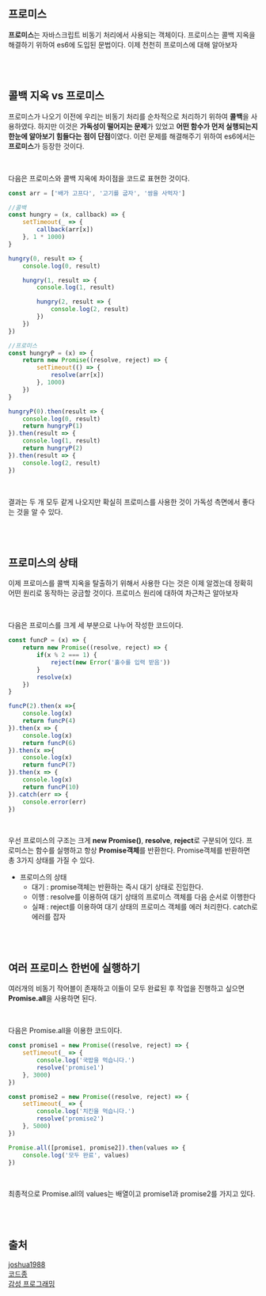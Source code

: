 ## 프로미스

**프로미스**는 자바스크립트 비동기 처리에서 사용되는 객체이다. 프로미스는 콜백 지옥을 해결하기 위하여 es6에 도입된 문법이다. 이제 천천히 프로미스에 대해 알아보자

<br>

<br>



## 콜백 지옥 vs 프로미스

프로미스가 나오기 이전에 우리는 비동기 처리를 순차적으로 처리하기 위하여 **콜백**을 사용하였다. 하지만 이것은 **가독성이 떨어지는 문제**가 있었고 **어떤 함수가 먼저 실행되는지 한눈에 알아보기 힘들다는 점이 단점**이였다. 이런 문제를 해결해주기 위하여 es6에서는 **프로미스**가 등장한 것이다. 

<br>



다음은 프로미스와 콜백 지옥에 차이점을 코드로 표현한 것이다.

```javascript
const arr = ['배가 고프다', '고기를 굽자', '쌈을 사먹자']

//콜백
const hungry = (x, callback) => {
    setTimeout(_ => {
        callback(arr[x])
    }, 1 * 1000)
}

hungry(0, result => {
    console.log(0, result)

    hungry(1, result => {
        console.log(1, result)

        hungry(2, result => {
            console.log(2, result)
        })
    })
})

//프로미스
const hungryP = (x) => {
    return new Promise((resolve, reject) => {
        setTimeout(() => {
            resolve(arr[x])
        }, 1000)
    })
}

hungryP(0).then(result => {
    console.log(0, result)
    return hungryP(1)
}).then(result => {
    console.log(1, result)
    return hungryP(2)
}).then(result => {
    console.log(2, result)
})
```

<br>



결과는 두 개 모두 같게 나오지만 확실히 프로미스를 사용한 것이 가독성 측면에서 좋다는 것을 알 수 있다. 

<br>

<br>



## 프로미스의 상태

이제 프로미스를 콜백 지옥을 탈출하기 위해서 사용한 다는 것은 이제 알겠는데 정확히 어떤 원리로 동작하는 궁금할 것이다. 프로미스 원리에 대하여 차근차근 알아보자

<br>



다음은 프로미스를 크게 세 부분으로 나누어 작성한 코드이다.

```javascript
const funcP = (x) => {
    return new Promise((resolve, reject) => {
        if(x % 2 === 1) {
            reject(new Error('홀수를 입력 받음'))
        }
        resolve(x)
    })
}

funcP(2).then(x =>{
    console.log(x)
    return funcP(4)
}).then(x => {
    console.log(x)
    return funcP(6)
}).then(x =>{
    console.log(x)
    return funcP(7)
}).then(x => {
    console.log(x)
    return funcP(10)
}).catch(err => {
    console.error(err)
})
```

<br>



우선 프로미스의 구조는 크게 **new Promise()**, **resolve**, **reject**로 구분되어 있다. 프로미스는 함수를 실행하고 항상 **Promise객체**를 반환한다. Promise객체를 반환하면 총 3가지 상태를 가질 수 있다. 

* 프로미스의 상태
  * 대기 : promise객체는 반환하는 즉시 대기 상태로 진입한다.
  * 이행 : resolve를 이용하여 대기 상태의 프로미스 객체를 다음 순서로 이행한다
  * 실패 : reject를 이용하여 대기 상태의 프로미스 객체를 에러 처리한다. catch로 에러를 잡자

<br>

<br>



## 여러 프로미스 한번에 실행하기

여러개의 비동기 작어블이 존재하고 이들이 모두 완료된 후 작업을 진행하고 싶으면 **Promise.all**을 사용하면 된다.

<br>



다음은 Promise.all을 이용한 코드이다.

```javascript
const promise1 = new Promise((resolve, reject) => {
    setTimeout(_ => {
        console.log('국밥을 먹습니다.')
        resolve('promise1')
    }, 3000)
})

const promise2 = new Promise((resolve, reject) => {
    setTimeout(_ => {
        console.log('치킨을 먹습니다.')
        resolve('promise2')
    }, 5000)
})

Promise.all([promise1, promise2]).then(values => {
    console.log('모두 완료', values)
})
```

<br>



최종적으로 Promise.all의 values는 배열이고 promise1과 promise2를 가지고 있다.

<br>

<br>



## 출처

[joshua1988](https://joshua1988.github.io/web-development/javascript/promise-for-beginners/)
<br>
[코드종](https://www.youtube.com/watch?v=CA5EDD4Hjz4)
<br>
[감성 프로그래밍](https://programmingsummaries.tistory.com/325)

